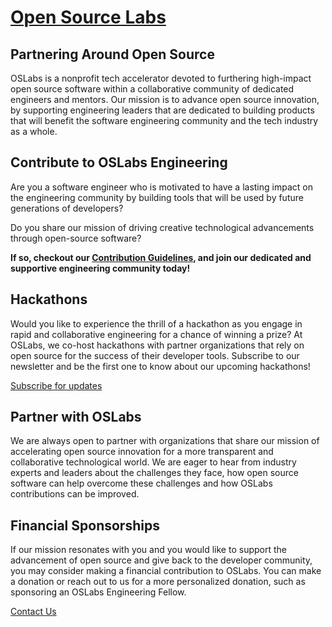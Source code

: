 # [Open Source Labs](https://www.opensourcelabs.io/)

## Partnering Around Open Source
OSLabs is a nonprofit tech accelerator devoted to furthering high-impact open source software within a collaborative community of dedicated engineers and mentors. 
Our mission is to advance open source innovation, by supporting engineering leaders that are dedicated to building products that will benefit the software engineering community and the tech industry as a whole.

## Contribute to OSLabs Engineering
Are you a software engineer who is motivated to have a lasting impact on the engineering community by building tools that will be used by future generations of developers? 

Do you share our mission of driving creative technological advancements through open-source software? 

__If so, checkout our [Contribution Guidelines](../docs/CONTRIBUTING.md), and join our dedicated and supportive engineering community today!__

## Hackathons
Would you like to experience the thrill of a hackathon as you engage in rapid and collaborative engineering for a chance of winning a prize? At OSLabs, we co-host hackathons with partner organizations that rely on open source for the success of their developer tools. Subscribe to our newsletter and be the first one to know about our upcoming hackathons!

[Subscribe for updates](https://www.opensourcelabs.io/contact)

## Partner with OSLabs
We are always open to partner with organizations that share our mission of accelerating open source innovation for a more transparent and collaborative technological world. 
We are eager to hear from industry experts and leaders about the challenges they face, how open source software can help overcome these challenges and how OSLabs contributions can be improved. 

## Financial Sponsorships
If our mission resonates with you and you would like to support the advancement of open source and give back to the developer community, you may consider making a financial contribution to OSLabs. You can make a donation or reach out to us for a more personalized donation, such as sponsoring an OSLabs Engineering Fellow.  

[Contact Us](https://www.opensourcelabs.io/contact)
